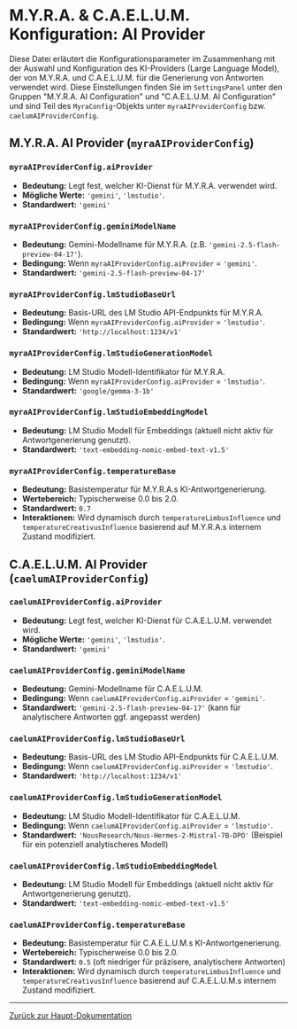 # M.Y.R.A. & C.A.E.L.U.M. Konfiguration: AI Provider

Diese Datei erläutert die Konfigurationsparameter im Zusammenhang mit der Auswahl und Konfiguration des KI-Providers (Large Language Model), der von M.Y.R.A. und C.A.E.L.U.M. für die Generierung von Antworten verwendet wird. Diese Einstellungen finden Sie im `SettingsPanel` unter den Gruppen "M.Y.R.A. AI Configuration" und "C.A.E.L.U.M. AI Configuration" und sind Teil des `MyraConfig`-Objekts unter `myraAIProviderConfig` bzw. `caelumAIProviderConfig`.

## M.Y.R.A. AI Provider (`myraAIProviderConfig`)

### `myraAIProviderConfig.aiProvider`

*   **Bedeutung:** Legt fest, welcher KI-Dienst für M.Y.R.A. verwendet wird.
*   **Mögliche Werte:** `'gemini'`, `'lmstudio'`.
*   **Standardwert:** `'gemini'`

### `myraAIProviderConfig.geminiModelName`

*   **Bedeutung:** Gemini-Modellname für M.Y.R.A. (z.B. `'gemini-2.5-flash-preview-04-17'`).
*   **Bedingung:** Wenn `myraAIProviderConfig.aiProvider` = `'gemini'`.
*   **Standardwert:** `'gemini-2.5-flash-preview-04-17'`

### `myraAIProviderConfig.lmStudioBaseUrl`

*   **Bedeutung:** Basis-URL des LM Studio API-Endpunkts für M.Y.R.A.
*   **Bedingung:** Wenn `myraAIProviderConfig.aiProvider` = `'lmstudio'`.
*   **Standardwert:** `'http://localhost:1234/v1'`

### `myraAIProviderConfig.lmStudioGenerationModel`

*   **Bedeutung:** LM Studio Modell-Identifikator für M.Y.R.A.
*   **Bedingung:** Wenn `myraAIProviderConfig.aiProvider` = `'lmstudio'`.
*   **Standardwert:** `'google/gemma-3-1b'`

### `myraAIProviderConfig.lmStudioEmbeddingModel`

*   **Bedeutung:** LM Studio Modell für Embeddings (aktuell nicht aktiv für Antwortgenerierung genutzt).
*   **Standardwert:** `'text-embedding-nomic-embed-text-v1.5'`

### `myraAIProviderConfig.temperatureBase`

*   **Bedeutung:** Basistemperatur für M.Y.R.A.s KI-Antwortgenerierung.
*   **Wertebereich:** Typischerweise 0.0 bis 2.0.
*   **Standardwert:** `0.7`
*   **Interaktionen:** Wird dynamisch durch `temperatureLimbusInfluence` und `temperatureCreativusInfluence` basierend auf M.Y.R.A.s internem Zustand modifiziert.

## C.A.E.L.U.M. AI Provider (`caelumAIProviderConfig`)

### `caelumAIProviderConfig.aiProvider`

*   **Bedeutung:** Legt fest, welcher KI-Dienst für C.A.E.L.U.M. verwendet wird.
*   **Mögliche Werte:** `'gemini'`, `'lmstudio'`.
*   **Standardwert:** `'gemini'`

### `caelumAIProviderConfig.geminiModelName`

*   **Bedeutung:** Gemini-Modellname für C.A.E.L.U.M.
*   **Bedingung:** Wenn `caelumAIProviderConfig.aiProvider` = `'gemini'`.
*   **Standardwert:** `'gemini-2.5-flash-preview-04-17'` (kann für analytischere Antworten ggf. angepasst werden)

### `caelumAIProviderConfig.lmStudioBaseUrl`

*   **Bedeutung:** Basis-URL des LM Studio API-Endpunkts für C.A.E.L.U.M.
*   **Bedingung:** Wenn `caelumAIProviderConfig.aiProvider` = `'lmstudio'`.
*   **Standardwert:** `'http://localhost:1234/v1'`

### `caelumAIProviderConfig.lmStudioGenerationModel`

*   **Bedeutung:** LM Studio Modell-Identifikator für C.A.E.L.U.M.
*   **Bedingung:** Wenn `caelumAIProviderConfig.aiProvider` = `'lmstudio'`.
*   **Standardwert:** `'NousResearch/Nous-Hermes-2-Mistral-7B-DPO'` (Beispiel für ein potenziell analytischeres Modell)

### `caelumAIProviderConfig.lmStudioEmbeddingModel`

*   **Bedeutung:** LM Studio Modell für Embeddings (aktuell nicht aktiv für Antwortgenerierung genutzt).
*   **Standardwert:** `'text-embedding-nomic-embed-text-v1.5'`

### `caelumAIProviderConfig.temperatureBase`

*   **Bedeutung:** Basistemperatur für C.A.E.L.U.M.s KI-Antwortgenerierung.
*   **Wertebereich:** Typischerweise 0.0 bis 2.0.
*   **Standardwert:** `0.5` (oft niedriger für präzisere, analytischere Antworten)
*   **Interaktionen:** Wird dynamisch durch `temperatureLimbusInfluence` und `temperatureCreativusInfluence` basierend auf C.A.E.L.U.M.s internem Zustand modifiziert.

---

[Zurück zur Haupt-Dokumentation](../Dokumentation.md#4-technische-architektur--code-dokumentation)
